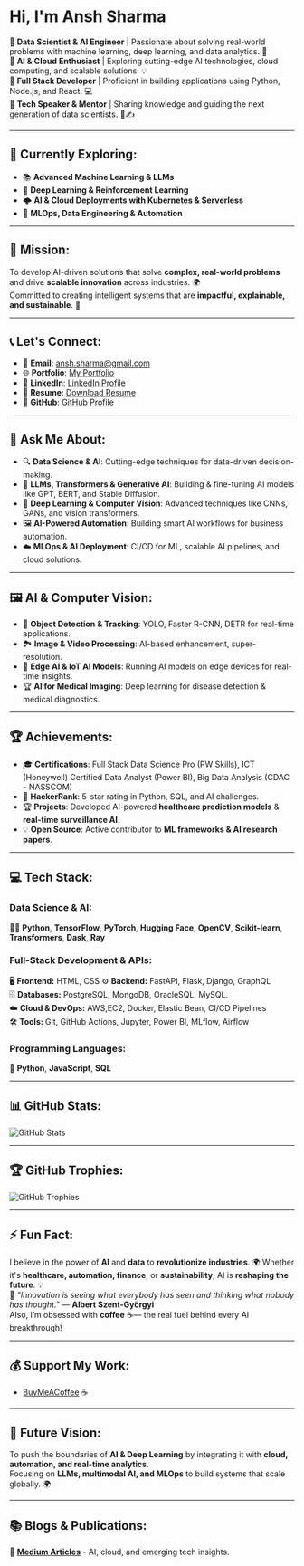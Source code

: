 # Hi, I'm Ansh Sharma

🔹 **Data Scientist & AI Engineer** | Passionate about solving real-world problems with machine learning, deep learning, and data analytics. 🤖  
🔹 **AI & Cloud Enthusiast** | Exploring cutting-edge AI technologies, cloud computing, and scalable solutions. 💡  
🔹 **Full Stack Developer** | Proficient in building applications using Python, Node.js, and React. 💻  
🔹 **Tech Speaker & Mentor** | Sharing knowledge and guiding the next generation of data scientists. 🎤✍️  

---

## 🌱 Currently Exploring:
- 📚 **Advanced Machine Learning & LLMs**  
- 🧠 **Deep Learning & Reinforcement Learning**  
- 🌩️ **AI & Cloud Deployments with Kubernetes & Serverless**  
- 🔧 **MLOps, Data Engineering & Automation**  

---

## 🚀 Mission:
To develop AI-driven solutions that solve **complex, real-world problems** and drive **scalable innovation** across industries. 🌍  
Committed to creating intelligent systems that are **impactful, explainable, and sustainable**. 🌟  

---

## 📞 Let's Connect:
- 📧 **Email**: [ansh.sharma@gmail.com](mailto:ansh25032003@gmail.com  )   
- 🌐 **Portfolio**: [My Portfolio](https://myportfolio-plum-chi.vercel.app/)
- 💼 **LinkedIn**: [LinkedIn Profile](https://www.linkedin.com/in/ansh-sharma-a01886207/)
- 📄 **Resume**: [Download Resume](https://drive.google.com/file/d/1LWlnZy16YuBk7muBI7jBM4GrNoBtWpC1/view?usp=sharing)
- 🐙 **GitHub**: [GitHub Profile](https://github.com/Anshsharma25)

---

## 💬 Ask Me About:
- 🔍 **Data Science & AI**: Cutting-edge techniques for data-driven decision-making.
- 🤖 **LLMs, Transformers & Generative AI**: Building & fine-tuning AI models like GPT, BERT, and Stable Diffusion.
- 🧠 **Deep Learning & Computer Vision**: Advanced techniques like CNNs, GANs, and vision transformers.
- 🖼️ **AI-Powered Automation**: Building smart AI workflows for business automation.
- ☁️ **MLOps & AI Deployment**: CI/CD for ML, scalable AI pipelines, and cloud solutions.

---

## 🖼️ AI & Computer Vision:
- 📸 **Object Detection & Tracking**: YOLO, Faster R-CNN, DETR for real-time applications.
- 🏞️ **Image & Video Processing**: AI-based enhancement, super-resolution.
- 🎥 **Edge AI & IoT AI Models**: Running AI models on edge devices for real-time insights.
- 🏆 **AI for Medical Imaging**: Deep learning for disease detection & medical diagnostics.

---

## 🏆 Achievements:
- 🎓 **Certifications**: Full Stack Data Science Pro (PW Skills),
                         ICT (Honeywell) Certified Data Analyst (Power BI),
                         Big Data Analysis (CDAC - NASSCOM)
- 🏅 **HackerRank**: 5-star rating in Python, SQL, and AI challenges.
- 🏆 **Projects**: Developed AI-powered **healthcare prediction models** & **real-time surveillance AI**.
- 💡 **Open Source**: Active contributor to **ML frameworks & AI research papers**.

---

## 💻 Tech Stack:
### **Data Science & AI:**  
🧑‍💻 **Python**, **TensorFlow**, **PyTorch**, **Hugging Face**, **OpenCV**, **Scikit-learn**, **Transformers**, **Dask**, **Ray**  

### **Full-Stack Development & APIs:**  
🖥️ **Frontend:** HTML, CSS 
⚙️ **Backend:** FastAPI, Flask, Django, GraphQL  
🗄️ **Databases:** PostgreSQL, MongoDB, OracleSQL, MySQL.  
☁️ **Cloud & DevOps:** AWS,EC2, Docker, Elastic Bean, CI/CD Pipelines  
🛠️ **Tools:** Git, GitHub Actions, Jupyter, Power BI, MLflow, Airflow  

### **Programming Languages:**  
📝 **Python**, **JavaScript**, **SQL**

---

## 📊 GitHub Stats:
![GitHub Stats](https://github-readme-stats.vercel.app/api?username=anshsharma&show_icons=true&count_private=true&hide_title=true)

---

## 🏆 GitHub Trophies:
![GitHub Trophies](https://github-profile-trophy.vercel.app/?username=anshsharma)

---

## ⚡ Fun Fact:
I believe in the power of **AI** and **data** to **revolutionize industries**. 🌍 Whether it's **healthcare, automation, finance**, or **sustainability**, AI is **reshaping the future**. 💡  
🚀 *"Innovation is seeing what everybody has seen and thinking what nobody has thought."* — **Albert Szent-Györgyi**  
Also, I’m obsessed with **coffee** ☕— the real fuel behind every AI breakthrough!  

---

## 💰 Support My Work:
- [BuyMeACoffee](https://www.buymeacoffee.com/) ☕

---

## 🎯 Future Vision:
To push the boundaries of **AI & Deep Learning** by integrating it with **cloud, automation, and real-time analytics**.  
Focusing on **LLMs, multimodal AI, and MLOps** to build systems that scale globally. 🌍

---

## 📚 Blogs & Publications:
📖 **[Medium Articles](https://medium.com/@anshsharma)** - AI, cloud, and emerging tech insights.
